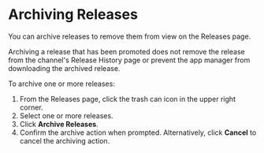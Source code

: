 # Archiving Releases

You can archive releases to remove them from view on the Releases page. 

Archiving a release that has been promoted does not remove the release from the channel's Release History page or prevent the app manager from downloading the archived release.

To archive one or more releases:

1. From the Releases page, click the trash can icon in the upper right corner.
1. Select one or more releases.
1. Click **Archive Releases**.
1. Confirm the archive action when prompted. Alternatively, click **Cancel** to cancel the archiving action.
